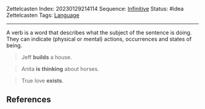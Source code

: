 Zettelcasten Index: 20230129214114
Sequence: [Infinitive](Infinitive.md)
Status: #idea
Zettelcasten Tags: [Language](../map-of-content/Language.md)

---

A verb is a word that describes what the subject of the sentence is doing. They can indicate (physical or mental) actions, occurrences and states of being.

 > 
 > Jeff **builds** a house.

 > 
 > Anita **is thinking** about horses.

 > 
 > True love **exists**.

## References
